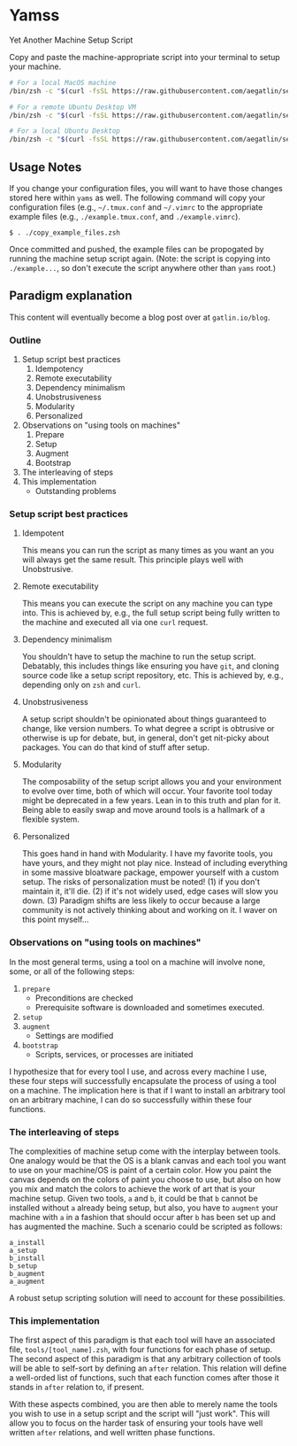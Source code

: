 # Yamss

Yet Another Machine Setup Script

Copy and paste the machine-appropriate script into your terminal to setup your machine.

```zsh
# For a local MacOS machine
/bin/zsh -c "$(curl -fsSL https://raw.githubusercontent.com/aegatlin/setup/master/setup_scripts/mac.zsh)"
```

```zsh
# For a remote Ubuntu Desktop VM
/bin/zsh -c "$(curl -fsSL https://raw.githubusercontent.com/aegatlin/setup/master/setup_scripts/ubuntu_remote.zsh)"
```

```zsh
# For a local Ubuntu Desktop
/bin/zsh -c "$(curl -fsSL https://raw.githubusercontent.com/aegatlin/setup/master/setup_scripts/ubuntu_desktop.zsh)"
```

## Usage Notes

If you change your configuration files, you will want to have those changes stored here within `yams` as well. The following command will copy your configuration files (e.g., `~/.tmux.conf` and `~/.vimrc` to the appropriate example files (e.g., `./example.tmux.conf`, and `./example.vimrc`).

```shell
$ . ./copy_example_files.zsh
```

Once committed and pushed, the example files can be propogated by running the machine setup script again. (Note: the script is copying into `./example...`, so don't execute the script anywhere other than `yams` root.)

## Paradigm explanation

This content will eventually become a blog post over at `gatlin.io/blog`.

### Outline

1. Setup script best practices
   1. Idempotency
   1. Remote executability
   1. Dependency minimalism
   1. Unobstrusiveness
   1. Modularity
   1. Personalized
1. Observations on "using tools on machines"
   1. Prepare
   1. Setup
   1. Augment
   1. Bootstrap
1. The interleaving of steps
1. This implementation
   - Outstanding problems

### Setup script best practices

1. Idempotent

   This means you can run the script as many times as you want an you will always get the same result. This principle plays well with Unobstrusive.

1. Remote executability

   This means you can execute the script on any machine you can type into. This is achieved by, e.g., the full setup script being fully written to the machine and executed all via one `curl` request.

1. Dependency minimalism

   You shouldn't have to setup the machine to run the setup script. Debatably, this includes things like ensuring you have `git`, and cloning source code like a setup script repository, etc. This is achieved by, e.g., depending only on `zsh` and `curl`.

1. Unobstrusiveness

   A setup script shouldn't be opinionated about things guaranteed to change, like version numbers. To what degree a script is obtrusive or otherwise is up for debate, but, in general, don't get nit-picky about packages. You can do that kind of stuff after setup.

1. Modularity

   The composability of the setup script allows you and your environment to evolve over time, both of which will occur. Your favorite tool today might be deprecated in a few years. Lean in to this truth and plan for it. Being able to easily swap and move around tools is a hallmark of a flexible system.

1. Personalized

   This goes hand in hand with Modularity. I have my favorite tools, you have yours, and they might not play nice. Instead of including everything in some massive bloatware package, empower yourself with a custom setup. The risks of personalization must be noted! (1) if you don't maintain it, it'll die. (2) if it's not widely used, edge cases will slow you down. (3) Paradigm shifts are less likely to occur because a large community is not actively thinking about and working on it. I waver on this point myself...

### Observations on "using tools on machines"

In the most general terms, using a tool on a machine will involve none, some, or all of the following steps:

1. `prepare`
   - Preconditions are checked
   - Prerequisite software is downloaded and sometimes executed.
1. `setup`
1. `augment`
   - Settings are modified
1. `bootstrap`
   - Scripts, services, or processes are initiated

I hypothesize that for every tool I use, and across every machine I use, these four steps will successfully encapsulate the process of using a tool on a machine. The implication here is that if I want to install an arbitrary tool on an arbitrary machine, I can do so successfully within these four functions.

### The interleaving of steps

The complexities of machine setup come with the interplay between tools. One analogy would be that the OS is a blank canvas and each tool you want to use on your machine/OS is paint of a certain color. How you paint the canvas depends on the colors of paint you choose to use, but also on how you mix and match the colors to achieve the work of art that is your machine setup. Given two tools, `a` and `b`, it could be that `b` cannot be installed without `a` already being setup, but also, you have to `augment` your machine with `a` in a fashion that should occur after `b` has been set up and has augmented the machine. Such a scenario could be scripted as follows:

```/bin/zsh
a_install
a_setup
b_install
b_setup
b_augment
a_augment
```

A robust setup scripting solution will need to account for these possibilities.

### This implementation

The first aspect of this paradigm is that each tool will have an associated file, `tools/[tool_name].zsh`, with four functions for each phase of setup. The second aspect of this paradigm is that any arbitrary collection of tools will be able to self-sort by defining an `after` relation. This relation will define a well-orded list of functions, such that each function comes after those it stands in `after` relation to, if present.

With these aspects combined, you are then able to merely name the tools you wish to use in a setup script and the script will "just work". This will allow you to focus on the harder task of ensuring your tools have well written `after` relations, and well written phase functions.
